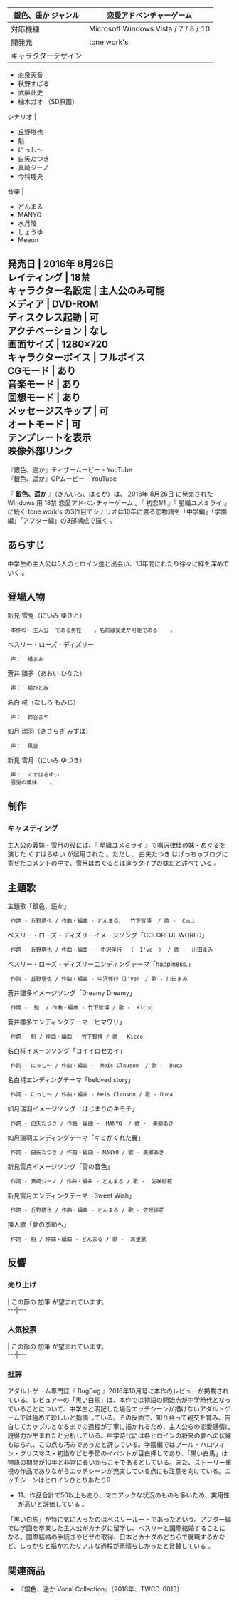 銀色、遥か  ジャンル  |  恋愛アドベンチャーゲーム   
---|---  
対応機種  |  Microsoft Windows  Vista  /  7  /  8  /  10   
開発元  |  tone work's   
キャラクターデザイン  | 

  * 恋泉天音 
  * 秋野すばる 
  * 武藤此史 
  * 柚木ガオ  （SD原画） 

  
シナリオ  | 

  * 丘野塔也 
  * 魁 
  * にっし〜 
  * 白矢たつき 
  * 真崎ジーノ 
  * 今科理央 

  
音楽  | 

  * どんまる 
  * MANYO 
  * 水月陵 
  * しょうゆ 
  * Meeon 

  
発売日  |  2016年  8月26日   
レイティング  |  18禁   
キャラクター名設定  |  主人公のみ可能   
メディア  |  DVD-ROM   
ディスクレス起動  |  可   
アクチベーション  |  なし   
画面サイズ  |  1280×720   
キャラクターボイス  |  フルボイス   
CGモード  |  あり   
音楽モード  |  あり   
回想モード  |  あり   
メッセージスキップ  |  可   
オートモード  |  可   
テンプレートを表示  
映像外部リンク  
---  
『銀色、遥か』ティザームービー  \- YouTube  
『銀色、遥か』OPムービー  \- YouTube  
  
『 **銀色、遥か** 』（ぎんいろ、はるか）は、  2016年  8月26日  に発売された  Windows  用  18禁  恋愛アドベンチャーゲーム
。『  初恋1/1  』『  星織ユメミライ  』に続く  tone work's
の3作目でシナリオは10年に渡る恋物語を「中学編」「学園編」「アフター編」の3部構成で描く    。

##  あらすじ  

中学生の主人公は5人のヒロイン達と出会い、10年間にわたり徐々に絆を深めていく    。

##  登場人物  

新見 雪兎（にいみ ゆきと）

     本作の  主人公  である男性    。名前は変更が可能である    。 
ベスリー・ローズ・ディズリー

     声：  橘まお 
蒼井 雛多（あおい ひなた）

     声：  柳ひとみ 
名白 椛（なしろ もみじ）

     声：  鈴谷まや 
如月 瑞羽（きさらぎ みずは）

     声：  風音 
新見 雪月（にいみ ゆづき）

     声：  くすはらゆい   
     雪兎の義妹    。 

##  制作  

###  キャスティング  

主人公の義妹・雪月の役には、『  星織ユメミライ  』で鳴沢律佳の妹・めぐるを演じた  くすはらゆい  が起用された    。ただし、  白矢たつき
はげっちゅブログに寄せたコメントの中で、雪月はめぐるとは違うタイプの妹だと述べている    。

##  主題歌  

主題歌「銀色、遥か」

     作詞 - 丘野塔也 / 作曲・編曲 - どんまる、  竹下智博  / 歌 -  Ceui 
ベスリー・ローズ・ディズリーイメージソング「COLORFUL WORLD」

     作詞 - 丘野塔也 / 作曲・編曲 -  中沢伴行  （  I've  ） / 歌 -  川田まみ 
ベスリー・ローズ・ディズリーエンディングテーマ「happiness.」

     作詞 - 丘野塔也 / 作曲・編曲 - 中沢伴行（I've） / 歌 - 川田まみ 
蒼井雛多イメージソング「Dreamy Dreamy」

     作詞 -  魁  / 作曲・編曲 - 竹下智博 / 歌 -  Kicco 
蒼井雛多エンディングテーマ「ヒマワリ」

     作詞 - 魁 / 作曲・編曲 - 竹下智博 / 歌 - Kicco 
名白椛イメージソング「コイイロセカイ」

     作詞 - にっし〜 / 作曲・編曲 -  Meis Clauson  / 歌 -  Duca 
名白椛エンディングテーマ「beloved story」

     作詞 - にっし〜 / 作曲・編曲 - Meis Clauson / 歌 - Duca 
如月瑞羽イメージソング「はじまりのキモチ」

     作詞 - 白矢たつき / 作曲・編曲 -  MANYO  / 歌 -  美郷あき 
如月瑞羽エンディングテーマ「キミがくれた翼」

     作詞 - 白矢たつき / 作曲・編曲 - MANYO / 歌 - 美郷あき 
新見雪月イメージソング「雪の音色」

     作詞 - 真崎ジーノ / 作曲・編曲 - どんまる / 歌 -  佐咲紗花 
新見雪月エンディングテーマ「Sweet Wish」

     作詞 - 丘野塔也 / 作曲・編曲 - どんまる / 歌 - 佐咲紗花 
挿入歌「夢の季節へ」

     作詞 - 魁 / 作曲・編曲 - どんまる / 歌 -  真里歌 

##  反響  

###  売り上げ  

|  この節の  加筆  が望まれています。  
---|---  
  
###  人気投票  

|  この節の  加筆  が望まれています。  
---|---  
  
###  批評  

アダルトゲーム専門誌『  BugBug
』2016年10月号に本作のレビューが掲載されている。レビュアーの「黒い白馬」は、本作では物語の開始点が中学時代となっていることについて、中学生と明記した場合エッチシーンが描けないアダルトゲームでは極めて珍しいと指摘している。その反面で、知り合って親交を育み、告白してカップルとなるまでの過程が丁寧に描かれるため、主人公らの恋愛感情に説得力が生まれたと分析している。中学時代には各ヒロインの将来の夢への伏線もはられ、この点も巧みであったと評している。学園編ではプール・ハロウィン・クリスマス・初詣などと季節のイベントが目白押しであり、「黒い白馬」は物語の期間が10年と非常に長いからこそであるとしている。また、ストーリー重視の作品でありながらエッチシーンが充実している点にも注意を向けている。エッチシーンはヒロインひとりあたり9
- 11、作品合計で50以上もあり、マニアックな状況のものも多いため、実用性が高いと評価している    。

「黒い白馬」が特に気に入ったのはベスリールートであったという。アフター編では学園を卒業した主人公がカナダに留学し、ベスリーと国際結婚することになる。国際結婚の手続きやビザの取得、日本とカナダのどちらで就職するかなど、しっかりと描かれたリアルな過程が素晴らしかったと賞賛している
  。

##  関連商品  

  * 『銀色、遥か Vocal Collection』（2016年、TWCD-0013）   

